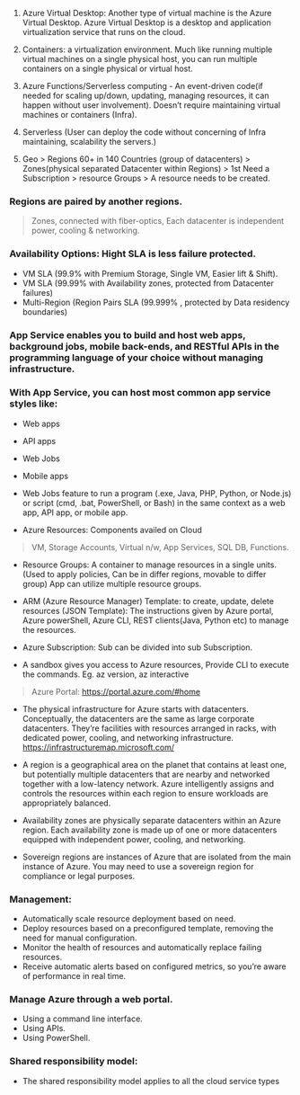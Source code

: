 1. Azure Virtual Desktop: Another type of virtual machine is the Azure Virtual Desktop. Azure Virtual Desktop is a desktop and application virtualization service that runs on the cloud.

2. Containers: a virtualization environment. Much like running multiple virtual machines on a single physical host, you can run multiple containers on a single physical or virtual host.

3. Azure Functions/Serverless computing - An event-driven code(if needed for scaling up/down, updating, managing resources, it can happen without user involvement).
Doesn’t require maintaining virtual machines or containers (Infra).
4. Serverless (User can deploy the code without concerning of Infra maintaining, scalability the servers.)

5. Geo > Regions 60+ in 140 Countries (group of datacenters) > Zones(physical separated Datacenter within Regions) > 1st Need a Subscription > resource Groups > A resource needs to be created.

### Regions are paired by another regions.
> Zones, connected with fiber-optics, Each datacenter is independent power, cooling & networking.


### Availability Options: Hight SLA is less failure protected.
- VM SLA (99.9% with Premium Storage, Single VM, Easier lift & Shift).
- VM SLA (99.99% with Availability zones, protected from Datacenter failures)
- Multi-Region (Region Pairs SLA (99.999% , protected by Data residency boundaries)  

### App Service enables you to build and host web apps, background jobs, mobile back-ends, and RESTful APIs in the programming language of your choice without managing infrastructure.

### With App Service, you can host most common app service styles like:
- Web apps
- API apps
- Web Jobs
- Mobile apps

- Web Jobs feature to run a program (.exe, Java, PHP, Python, or Node.js) or script (cmd, .bat, PowerShell, or Bash) in the same context as a web app, API app, or mobile app.

- Azure Resources: Components availed on Cloud
> VM, Storage Accounts, Virtual n/w, App Services, SQL DB, Functions.  

- Resource Groups:
A container to manage resources in a single units. (Used to apply policies, Can be in differ regions, movable to differ group)
App can utilize multiple resource groups.

- ARM (Azure Resource Manager) Template: to create, update, delete resources (JSON Template):
The instructions given by Azure portal, Azure powerShell, Azure CLI, REST clients(Java, Python etc) to manage the resources.

- Azure Subscription:
Sub can be divided into sub Subscription.

- A sandbox gives you access to Azure resources, Provide CLI to execute the commands.
Eg. az version, az interactive

> Azure Portal: https://portal.azure.com/#home

- The physical infrastructure for Azure starts with datacenters. Conceptually, the datacenters are the same as large corporate datacenters. They’re facilities with resources arranged in racks, with dedicated power, cooling, and networking infrastructure. https://infrastructuremap.microsoft.com/

- A region is a geographical area on the planet that contains at least one, but potentially multiple datacenters that are nearby and networked together with a low-latency network. Azure intelligently assigns and controls the resources within each region to ensure workloads are appropriately balanced.

- Availability zones are physically separate datacenters within an Azure region. Each availability zone is made up of one or more datacenters equipped with independent power, cooling, and networking.

- Sovereign regions are instances of Azure that are isolated from the main instance of Azure. You may need to use a sovereign region for compliance or legal purposes.


### Management:
- Automatically scale resource deployment based on need.
- Deploy resources based on a preconfigured template, removing the need for manual configuration.
- Monitor the health of resources and automatically replace failing resources.
- Receive automatic alerts based on configured metrics, so you’re aware of performance in real time.

 ### Manage Azure through a web portal.
- Using a command line interface.
- Using APIs.
- Using PowerShell.

### Shared responsibility model:
- The shared responsibility model applies to all the cloud service types

